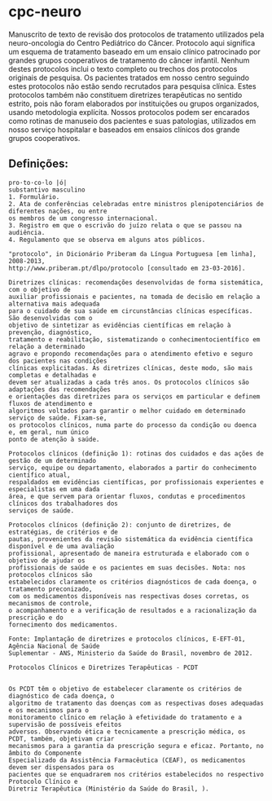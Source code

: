 # cpc-neuro

Manuscrito de texto de revisão dos protocolos de tratamento utilizados pela neuro-oncologia do Centro Pediátrico do Câncer. Protocolo aqui significa um esquema de tratamento baseado em um ensaio clínico patrocinado por grandes grupos cooperativos de tratamento do câncer infantil. Nenhum destes protocolos inclui o texto completo ou trechos dos protocolos originais de pesquisa. Os pacientes tratados em nosso centro seguindo estes protocolos não estão sendo recrutados para pesquisa clínica. Estes protocolos também não constituem diretrizes terapêuticas no sentido estrito, pois não foram elaborados por instituições ou grupos organizados, usando metodologia explícita. Nossos protocolos podem ser encarados como rotinas de manuseio dos pacientes e suas patologias, utilizados em nosso serviço hospitalar e baseados em ensaios clínicos dos grande grupos cooperativos. 

## Definições:
```
pro·to·co·lo |ó| 
substantivo masculino
1. Formulário.
2. Ata de conferências celebradas entre ministros plenipotenciários de diferentes nações, ou entre 
os membros de um congresso internacional.
3. Registro em que o escrivão do juízo relata o que se passou na audiência.
4. Regulamento que se observa em alguns atos públicos.

"protocolo", in Dicionário Priberam da Língua Portuguesa [em linha], 2008-2013, 
http://www.priberam.pt/dlpo/protocolo [consultado em 23-03-2016].

```
```
Diretrizes clínicas: recomendações desenvolvidas de forma sistemática, com o objetivo de
auxiliar profissionais e pacientes, na tomada de decisão em relação a alternativa mais adequada
para o cuidado de sua saúde em circunstâncias clínicas específicas. São desenvolvidas com o 
objetivo de sintetizar as evidências científicas em relação à prevenção, diagnóstico, 
tratamento e reabilitação, sistematizando o conhecimentocientífico em relação a determinado 
agravo e propondo recomendações para o atendimento efetivo e seguro dos pacientes nas condições 
clínicas explicitadas. As diretrizes clínicas, deste modo, são mais completas e detalhadas e 
devem ser atualizadas a cada três anos. Os protocolos clínicos são adaptações das recomendações 
e orientações das diretrizes para os serviços em particular e definem fluxos de atendimento e 
algoritmos voltados para garantir o melhor cuidado em determinado serviço de saúde. Fixam-se, 
os protocolos clínicos, numa parte do processo da condição ou doenca e, em geral, num único 
ponto de atenção à saúde. 

Protocolos clínicos (definição 1): rotinas dos cuidados e das ações de gestão de um determinado
serviço, equipe ou departamento, elaborados a partir do conhecimento científico atual, 
respaldados em evidências científicas, por profissionais experientes e especialistas em uma dada
área, e que servem para orientar fluxos, condutas e procedimentos clínicos dos trabalhadores dos 
serviços de saúde. 

Protocolos clínicos (definição 2): conjunto de diretrizes, de estratégias, de critérios e de 
pautas, provenientes da revisão sistemática da evidência científica disponível e de uma avaliação
profissional, apresentado de maneira estruturada e elaborado com o objetivo de ajudar os 
profissionais de saúde e os pacientes em suas decisões. Nota: nos protocolos clínicos são
estabelecidos claramente os critérios diagnósticos de cada doença, o tratamento preconizado,
com os medicamentos disponíveis nas respectivas doses corretas, os mecanismos de controle,
o acompanhamento e a verificação de resultados e a racionalização da prescrição e do
fornecimento dos medicamentos.

Fonte: Implantação de diretrizes e protocolos clínicos, E-EFT-01, Agência Nacional de Saúde 
Suplementar - ANS, Ministerio da Saúde do Brasil, novembro de 2012.

```
```
Protocolos Clínicos e Diretrizes Terapêuticas - PCDT


Os PCDT têm o objetivo de estabelecer claramente os critérios de diagnóstico de cada doença, o 
algoritmo de tratamento das doenças com as respectivas doses adequadas e os mecanismos para o 
monitoramento clínico em relação à efetividade do tratamento e a supervisão de possíveis efeitos 
adversos. Observando ética e tecnicamente a prescrição médica, os PCDT, também, objetivam criar 
mecanismos para a garantia da prescrição segura e eficaz. Portanto, no âmbito do Componente 
Especializado da Assistência Farmacêutica (CEAF), os medicamentos devem ser dispensados para os 
pacientes que se enquadrarem nos critérios estabelecidos no respectivo Protocolo Clínico e 
Diretriz Terapêutica (Ministério da Saúde do Brasil, ).

```
